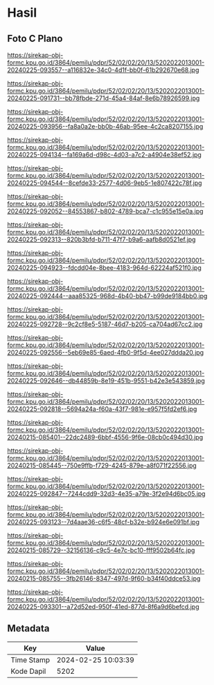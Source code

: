# Hasil

## Foto C Plano

https://sirekap-obj-formc.kpu.go.id/3864/pemilu/pdpr/52/02/02/20/13/5202022013001-20240225-093557--a116832e-34c0-4d1f-bb0f-61b292670e68.jpg

https://sirekap-obj-formc.kpu.go.id/3864/pemilu/pdpr/52/02/02/20/13/5202022013001-20240225-091731--bb78fbde-271d-45a4-84af-8e6b78926599.jpg

https://sirekap-obj-formc.kpu.go.id/3864/pemilu/pdpr/52/02/02/20/13/5202022013001-20240225-093956--fa8a0a2e-bb0b-46ab-95ee-4c2ca8207155.jpg

https://sirekap-obj-formc.kpu.go.id/3864/pemilu/pdpr/52/02/02/20/13/5202022013001-20240225-094134--fa169a6d-d98c-4d03-a7c2-a4904e38ef52.jpg

https://sirekap-obj-formc.kpu.go.id/3864/pemilu/pdpr/52/02/02/20/13/5202022013001-20240225-094544--8cefde33-2577-4d06-9eb5-1e807422c78f.jpg

https://sirekap-obj-formc.kpu.go.id/3864/pemilu/pdpr/52/02/02/20/13/5202022013001-20240225-092052--84553867-b802-4789-bca7-c1c955e15e0a.jpg

https://sirekap-obj-formc.kpu.go.id/3864/pemilu/pdpr/52/02/02/20/13/5202022013001-20240225-092313--820b3bfd-b711-47f7-b9a6-aafb8d0521ef.jpg

https://sirekap-obj-formc.kpu.go.id/3864/pemilu/pdpr/52/02/02/20/13/5202022013001-20240225-094923--fdcdd04e-8bee-4183-964d-62224af521f0.jpg

https://sirekap-obj-formc.kpu.go.id/3864/pemilu/pdpr/52/02/02/20/13/5202022013001-20240225-092444--aaa85325-968d-4b40-bb47-b99de9184bb0.jpg

https://sirekap-obj-formc.kpu.go.id/3864/pemilu/pdpr/52/02/02/20/13/5202022013001-20240225-092728--9c2cf8e5-5187-46d7-b205-ca704ad67cc2.jpg

https://sirekap-obj-formc.kpu.go.id/3864/pemilu/pdpr/52/02/02/20/13/5202022013001-20240225-092556--5eb69e85-6aed-4fb0-9f5d-4ee027ddda20.jpg

https://sirekap-obj-formc.kpu.go.id/3864/pemilu/pdpr/52/02/02/20/13/5202022013001-20240225-092646--db44859b-8e19-451b-9551-b42e3e543859.jpg

https://sirekap-obj-formc.kpu.go.id/3864/pemilu/pdpr/52/02/02/20/13/5202022013001-20240225-092818--5694a24a-f60a-43f7-981e-e957f5fd2ef6.jpg

https://sirekap-obj-formc.kpu.go.id/3864/pemilu/pdpr/52/02/02/20/13/5202022013001-20240215-085401--22dc2489-6bbf-4556-9f6e-08cb0c494d30.jpg

https://sirekap-obj-formc.kpu.go.id/3864/pemilu/pdpr/52/02/02/20/13/5202022013001-20240215-085445--750e9ffb-f729-4245-879e-a8f071f22556.jpg

https://sirekap-obj-formc.kpu.go.id/3864/pemilu/pdpr/52/02/02/20/13/5202022013001-20240225-092847--7244cdd9-32d3-4e35-a79e-3f2e94d6bc05.jpg

https://sirekap-obj-formc.kpu.go.id/3864/pemilu/pdpr/52/02/02/20/13/5202022013001-20240225-093123--7d4aae36-c6f5-48cf-b32e-b924e6e091bf.jpg

https://sirekap-obj-formc.kpu.go.id/3864/pemilu/pdpr/52/02/02/20/13/5202022013001-20240215-085729--32156136-c9c5-4e7c-bc10-fff9502b64fc.jpg

https://sirekap-obj-formc.kpu.go.id/3864/pemilu/pdpr/52/02/02/20/13/5202022013001-20240215-085755--3fb26146-8347-497d-9f60-b34f40ddce53.jpg

https://sirekap-obj-formc.kpu.go.id/3864/pemilu/pdpr/52/02/02/20/13/5202022013001-20240225-093301--a72d52ed-950f-41ed-877d-8f6a9d6befcd.jpg


## Metadata

| Key        | Value               |
| ---------- | ------------------- |
| Time Stamp | 2024-02-25 10:03:39 |
| Kode Dapil | 5202                |



